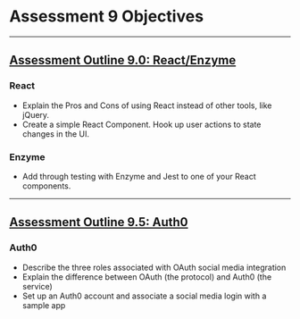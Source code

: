 # Assessment 9 Objectives

---

## [Assessment Outline 9.0: React/Enzyme](/projects/react-assessment.md)

### React

- Explain the Pros and Cons of using React instead of other tools, like jQuery.
- Create a simple React Component.
  Hook up user actions to state changes in the UI.

### Enzyme

- Add through testing with Enzyme and Jest to one of your React components.

---

## [Assessment Outline 9.5: Auth0](/projects/auth0-assessment.md)

### Auth0

- Describe the three roles associated with OAuth social media integration
- Explain the difference between OAuth (the protocol) and Auth0 (the service)
- Set up an Auth0 account and associate a social media login with a sample app
